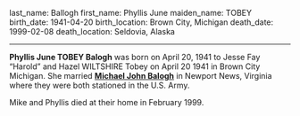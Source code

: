 last_name: Ballogh
first_name: Phyllis June
maiden_name: TOBEY
birth_date: 1941-04-20
birth_location: Brown City, Michigan
death_date: 1999-02-08
death_location: Seldovia, Alaska

---

**Phyllis June TOBEY Balogh** was born on April 20, 1941 to Jesse Fay “Harold” and Hazel WILTSHIRE Tobey on April 20 1941 in Brown City Michigan.  She married [**Michael John Balogh**](../Balogh_Mike.md) in Newport News, Virginia where they were both stationed in the U.S. Army.

Mike and Phyllis died at their home in February 1999.